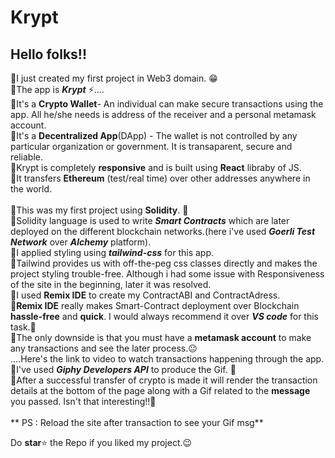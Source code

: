 # Krypt

## Hello folks!! </br>
🎯I just created my first project in Web3 domain. 😁 </br>
🎯The app is **_Krypt_** ⚡.... </br>
🎯It's a **Crypto Wallet**- An individual can make secure transactions using the app. All he/she needs is address of the receiver and a personal metamask account. </br>
🎯It's a **Decentralized App**(DApp) - The wallet is not controlled by any particular organization or government. It is transaparent, secure and reliable.</br>
🎯Krypt is completely **responsive** and is built using **React** libraby of JS.</br>
🎯It transfers **Ethereum** (test/real time) over other addresses anywhere in the world. </br> </br>
📌This was my first project using **Solidity**. 🤩 </br>
📍Solidity language is used to write ***Smart Contracts*** which are later deployed on the different blockchain networks.(here i've used ***Goerli Test Network*** over ***Alchemy*** platform). </br>
📌I applied styling using ***tailwind-css*** for this app. </br>
📍Tailwind provides us with off-the-peg css classes directly and makes the project styling trouble-free. Although i had some issue with Responsiveness of the site in the beginning, later it was resolved.  </br>
📌I used **Remix IDE** to create my ContractABI and ContractAdress.
<br>
📍**Remix IDE** really makes Smart-Contract deployment over Blockchain **hassle-free** and **quick**. I would always recommend it over **_VS code_** for this task.👀 </br>
📌The only downside is that you must have a **metamask account** to make any transactions and see the later process.😐 </br>
....Here's the link to video to watch transactions happening through the app.  </br> 
📌I've used **_Giphy Developers API_** to produce the Gif. 🚀</br>
📍After a successful transfer of crypto is made it will render the transaction details at the bottom of the page along with a Gif related to the **message** you passed. Isn't that interesting!!👻  </br>
</br>**
PS : Reload the site after transaction to see your Gif msg**

Do **star**⭐ the Repo if you liked my project.😉
